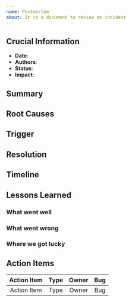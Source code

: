 ```yaml
---
name: Postmortem
about: It is a document to review an incident
---
```


## Crucial Information

- **Date**:
- **Authors**:
- **Status**:<!--Reviewed, Resolved, Unreviewed, Working on the solutions-->
- **Impact**:<!--Numbers-->

## Summary

<!--Explain what happend-->

## Root Causes

<!--What was the origin of the accident-->

## Trigger

<!--What was the specific event that triggers the accident-->

## Resolution

<!--How was solved-->

## Timeline

## Lessons Learned

### What went well

### What went wrong

### Where we got lucky

## Action Items

| Action Item | Type  | Owner | Bug    |
| :---:       | :---: | :---: | :---:  |
| Action Item | Type  | Owner | Bug    |